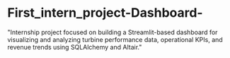 # First_intern_project-Dashboard-
"Internship project focused on building a Streamlit-based dashboard for visualizing and analyzing turbine performance data, operational KPIs, and revenue trends using SQLAlchemy and Altair."

